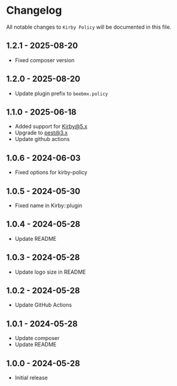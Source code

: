 # Changelog

All notable changes to `Kirby Policy` will be documented in this file.

## 1.2.1 - 2025-08-20

- Fixed composer version

## 1.2.0 - 2025-08-20

- Update plugin prefix to `beebmx.policy`

## 1.1.0 - 2025-06-18

- Added support for Kirby@5.x
- Upgrade to pest@3.x
- Update github actions

## 1.0.6 - 2024-06-03

- Fixed options for kirby-policy

## 1.0.5 - 2024-05-30

- Fixed name in Kirby::plugin

## 1.0.4 - 2024-05-28

- Update README

## 1.0.3 - 2024-05-28

- Update logo size in README

## 1.0.2 - 2024-05-28

- Update GitHub Actions

## 1.0.1 - 2024-05-28

- Update composer
- Update README

## 1.0.0 - 2024-05-28

- Initial release
